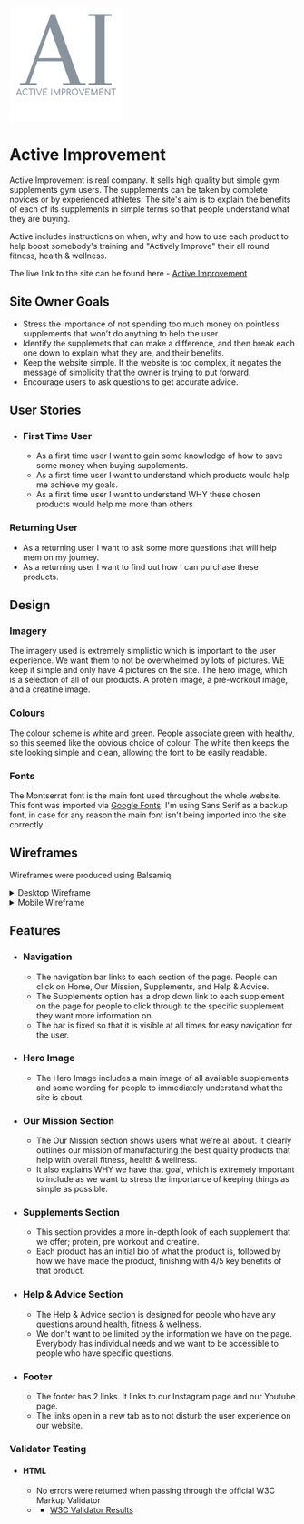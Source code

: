 <img src="assets/images/Logo.png" alt="Logo" width="200"/>

# Active Improvement

Active Improvement is real company. It sells high quality but simple gym supplements gym users. The supplements can be taken by complete novices or by experienced athletes. The site's aim is to explain the benefits of each of its supplements in simple terms so that people understand what they are buying.

Active includes instructions on when, why and how to use each product to help boost somebody's training and "Actively Improve" their all round fitness, health & wellness.

The live link to the site can be found here - [Active Improvement](https://chrismurph12.github.io/active-improvement/)

## Site Owner Goals
- Stress the importance of not spending too much money on pointless supplements that won't do anything to help the user.
- Identify the supplemets that can make a difference, and then break each one down to explain what they are, and their benefits.
- Keep the website simple. If the website is too complex, it negates the message of simplicity that the owner is trying to put forward.
- Encourage users to ask questions to get accurate advice.

## User Stories
- ### First Time User
  - As a first time user I want to gain some knowledge of how to save some money when buying supplements.
  - As a first time user I want to understand which products would help me achieve my goals.
  - As a first time user I want to understand WHY these chosen products would help me more than others

### Returning User
  - As a returning user I want to ask some more questions that will help mem on my journey.
  - As a returning user I want to find out how I can purchase these products.

## Design

### Imagery
The imagery used is extremely simplistic which is important to the user experience. We want them to not be overwhelmed by lots of pictures. WE keep it simple and only have 4 pictures on the site. The hero image, which is a selection of all of our products. A protein image, a pre-workout image, and a creatine image.

### Colours
The colour scheme is white and green. People associate green with healthy, so this seemed like the obvious choice of colour. The white then keeps the site looking simple and clean, allowing the font to be easily readable.

### Fonts
The Montserrat font is the main font used throughout the whole website. This font was imported via [Google Fonts](https://fonts.google.com/). I'm using Sans Serif as a backup font, in case for any reason the main font isn't being imported into the site correctly.

## Wireframes
Wireframes were produced using Balsamiq. 

 <details>

 <summary>Desktop Wireframe</summary>
 
 ![Desktop Wireframe](assets/images/desktop-wireframe.png)
 </details>

 <details>
    <summary>Mobile Wireframe</summary>

![Mobile Wireframe](assets/images/mobile-wireframe.png)
 </details>

## Features
- ### Navigation

    - The navigation bar links to each section of the page. People can click on Home, Our Mission, Supplements, and Help & Advice.
    - The Supplements option has a drop down link to each supplement on the page for people to click through to the specific supplement they want more information on.
    - The bar is fixed so that it is visible at all times for easy navigation for the user.
 
- ### Hero Image

    - The Hero Image includes a main image of all available supplements and some wording for people to immediately understand what the site is about.

- ### Our Mission Section

    - The Our Mission section shows users what we're all about. It clearly outlines our mission of manufacturing the best quality products that help with overall fitness, health & wellness.
    - It also explains WHY we have that goal, which is extremely important to include as we want to stress the importance of keeping things as simple as possible.
 
- ### Supplements Section
    - This section provides a more in-depth look of each supplement that we offer; protein, pre workout and creatine.
    - Each product has an initial bio of what the product is, followed by how we have made the product, finishing with 4/5 key benefits of that product.

- ### Help & Advice Section
    - The Help & Advice section is designed for people who have any questions around health, fitness & wellness.
    - We don't want to be limited by the information we have on the page. Everybody has individual needs and we want to be accessible to people who have specific questions.
 
- ### Footer
    - The footer has 2 links. It links to our Instagram page and our Youtube page.
    - The links open in a new tab as to not disturb the user experience on our website.

### Validator Testing
- #### HTML
    - No errors were returned when passing through the official W3C Markup Validator
    -   - [W3C Validator Results](https://validator.w3.org/nu/?doc=https%3A%2F%2Fchrismurph12.github.io%2Factive-improvement%2F)
